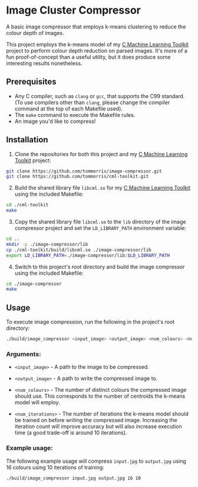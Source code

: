 # Image Cluster Compressor

A basic image compressor that employs k-means clustering to reduce the colour depth of images. 

This project employs the k-means model of my [C Machine Learning Toolkit](https://github.com/tommorris512/cml-toolkit) project to perform colour depth reduction on parsed images. It's more of a fun proof-of-concept than a useful utility, but it does produce some interesting results nonetheless.

## Prerequisites

- Any C compiler, such as `clang` or `gcc`, that supports the C99 standard. (To use compilers other than `clang`, please change the compiler command at the top of each Makefile used).
- The `make` command to execute the Makefile rules.
- An image you'd like to compress!


## Installation

1. Clone the repositories for both this project and my [C Machine Learning Toolkit](https://github.com/tommorris512/cml-toolkit) project:
```bash
git clone https://github.com/tommorris/image-compressor.git
git clone https://github.com/tommorris/cml-toolkit.git
```

2. Build the shared library file `libcml.so` for my [C Machine Learning Toolkit](https://github.com/tommorris512/cml-toolkit) using the included Makefile:
```bash
cd ./cml-toolkit
make
```

3. Copy the shared library file `libcml.so` to the `lib` directory of the image compressor project and set the `LD_LIBRARY_PATH` environment variable:
```bash
cd ..
mkdir -p ./image-compressor/lib
cp ./cml-toolkit/build/libcml.so ./image-compressor/lib
export LD_LIBRARY_PATH=./image-compressor/lib:$LD_LIBRARY_PATH
```

4. Switch to this project's root directory and build the image compressor using the included Makefile:
```bash
cd ./image-compressor
make
```


## Usage

To execute image compression, run the following in the project's root directory:
```bash
./build/image_compressor <input_image> <output_image> <num_colours> <num_iterations>
```

### Arguments:
- `<input_image>` - A path to the image to be compressed.

- `<output_image>` - A path to write the compressed image to.

- `<num_colours>` - The number of distinct colours the compressed image should use. This corresponds to the number of centroids the k-means model will employ.

- `<num_iterations>` - The number of iterations the k-means model should be trained on before writing the compressed image. Increasing the iteration count will improve accuracy but will also increase execution time (a good trade-off is around 10 iterations).

### Example usage:
The following example usage will compress `input.jpg` to `output.jpg` using 16 colours using 10 iterations of training:
```bash
./build/image_compressor input.jpg output.jpg 16 10
```
